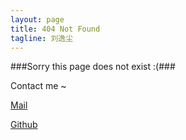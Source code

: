 ```yaml
---
layout: page
title: 404 Not Found
tagline: 刘逸尘
---	
```

###Sorry this page does not exist :(###

Contact me ~

[Mail](arsenalliu123@gmail.com)

[Github](https://github.com/arsenalliu123)